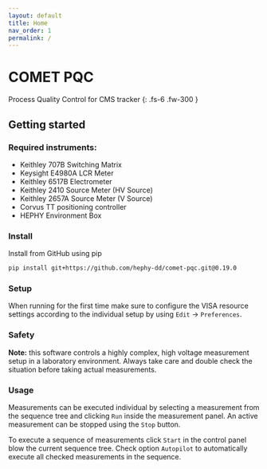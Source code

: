 ```yaml
---
layout: default
title: Home
nav_order: 1
permalink: /
---
```


# COMET PQC

Process Quality Control for CMS tracker
{: .fs-6 .fw-300 }

## Getting started

### Required instruments:

- Keithley 707B Switching Matrix
- Keysight E4980A LCR Meter
- Keithley 6517B Electrometer
- Keithley 2410 Source Meter (HV Source)
- Keithley 2657A Source Meter (V Source)
- Corvus TT positioning controller
- HEPHY Environment Box

### Install

Install from GitHub using pip

```bash
pip install git+https://github.com/hephy-dd/comet-pqc.git@0.19.0
```

### Setup

When running for the first time make sure to configure the VISA resource settings according to the individual setup by using `Edit` &rarr; `Preferences`.

### Safety

**Note:** this software controls a highly complex, high voltage measurement setup in a laboratory environment. Always take care and double check the situation before taking actual measurements.

### Usage

Measurements can be executed individual by selecting a measurement from the sequence tree and clicking `Run` inside the measurement panel. An active measurement can be stopped using the `Stop` button.

To execute a sequence of measurements click `Start` in the control panel blow the current sequence tree. Check option `Autopilot` to automatically execute all checked measurements in the sequence.
